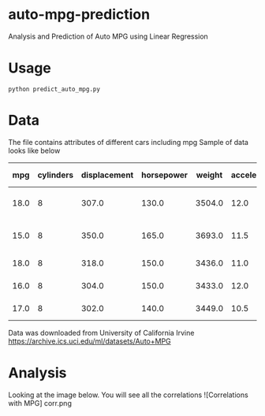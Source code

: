 # auto-mpg-prediction
Analysis and Prediction of Auto MPG using Linear Regression

# Usage
`python predict_auto_mpg.py`

# Data
The file contains attributes of different cars including mpg
Sample of data looks like below

|mpg|  cylinders|  displacement| horsepower|  weight  |acceleration|  model year| origin |car name|
|---|-----------|--------------|-----------|----------|------------|------------|--------|--------|
|18.0|          8|         307.0|      130.0|  3504.0|          12.0|          70| 1  |chevrolet chevelle malibu  |
|15.0 |         8 |        350.0 |     165.0 | 3693.0 |         11.5 |         70 |  1 |         buick skylark 320|
|18.0  |        8  |       318.0  |    150.0  |3436.0  |        11.0  |        70  | 1  |       plymouth satellite|
|16.0   |       8   |      304.0   |   150.0  |3433.0   |       12.0   |       70   |1   |           amc rebel sst|
|17.0    |      8    |     302.0    |  140.0  |3449.0    |      10.5    |      70   |1    |            ford torino|

Data was downloaded from University of California Irvine https://archive.ics.uci.edu/ml/datasets/Auto+MPG

# Analysis
Looking at the image below. You will see all the correlations
![Correlations with MPG] corr.png

